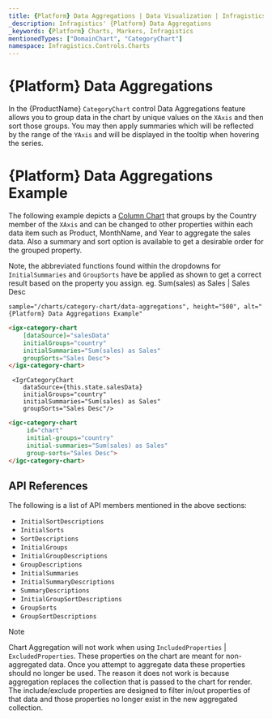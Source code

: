 ```yaml
---
title: {Platform} Data Aggregations | Data Visualization | Infragistics
_description: Infragistics' {Platform} Data Aggregations
_keywords: {Platform} Charts, Markers, Infragistics
mentionedTypes: ["DomainChart", "CategoryChart"]
namespace: Infragistics.Controls.Charts
---
```


# {Platform} Data Aggregations

In the {ProductName} `CategoryChart` control Data Aggregations feature allows you to group data in the chart by unique values on the `XAxis` and then sort those groups. You may then apply summaries which will be reflected by the range of the `YAxis` and will be displayed in the tooltip when hovering the series.

# {Platform} Data Aggregations Example

The following example depicts a [Column Chart](../types/column-chart.md) that groups by the Country member of the `XAxis` and can be changed to other properties within each data item such as Product, MonthName, and Year to aggregate the sales data. Also a summary and sort option is available to get a desirable order for the grouped property. 

Note, the abbreviated functions found within the dropdowns for `InitialSummaries` and `GroupSorts` have be applied as shown to get a correct result based on the property you assign. eg. Sum(sales) as Sales | Sales Desc

`sample="/charts/category-chart/data-aggregations", height="500", alt="{Platform} Data Aggregations Example"`

```html
<igx-category-chart
    [dataSource]="salesData"
    initialGroups="country"
    initialSummaries="Sum(sales) as Sales"
    groupSorts="Sales Desc">
</igx-category-chart>
```

```tsx
 <IgrCategoryChart
    dataSource={this.state.salesData}
    initialGroups="country"
    initialSummaries="Sum(sales) as Sales"
    groupSorts="Sales Desc"/>
```
```html
<igc-category-chart
     id="chart"
     initial-groups="country"
     initial-summaries="Sum(sales) as Sales"
     group-sorts="Sales Desc">
</igc-category-chart>
```

## API References

The following is a list of API members mentioned in the above sections:

- `InitialSortDescriptions`
- `InitialSorts`
- `SortDescriptions`
- `InitialGroups`
- `InitialGroupDescriptions`
- `GroupDescriptions`
- `InitialSummaries`
- `InitialSummaryDescriptions`
- `SummaryDescriptions`
- `InitialGroupSortDescriptions`
- `GroupSorts`
- `GroupSortDescriptions`

> [!Note]
> Chart Aggregation will not work when using `IncludedProperties` | `ExcludedProperties`. These properties on the chart are meant for non-aggregated data. Once you attempt to aggregate data these properties should no longer be used. The reason it does not work is because aggregation replaces the collection that is passed to the chart for render.  The include/exclude properties are designed to filter in/out properties of that data and those properties no longer exist in the new aggregated collection.

